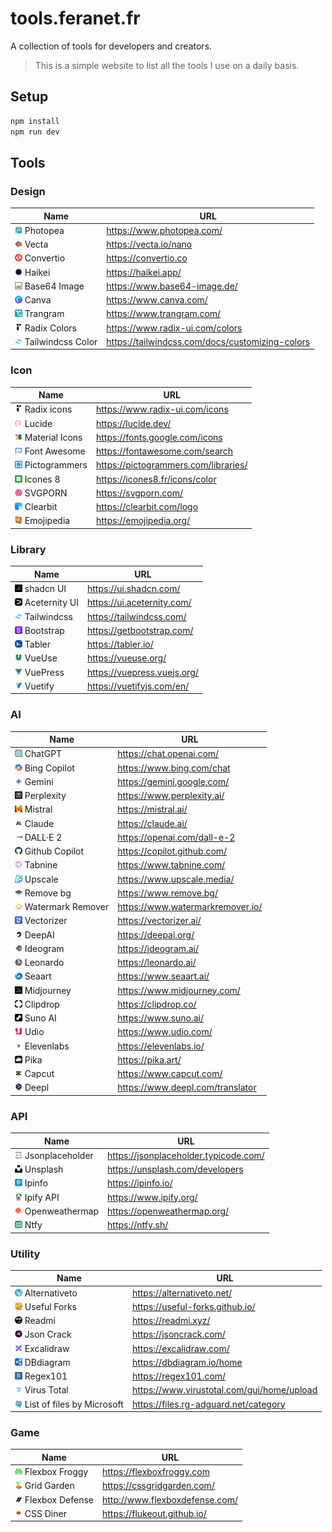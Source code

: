 # tools.feranet.fr

A collection of tools for developers and creators.

> This is a simple website to list all the tools I use on a daily basis.

## Setup

```bash
npm install
npm run dev
```

## Tools

### Design

| Name                                                                      | URL                                             |
| ------------------------------------------------------------------------- | ----------------------------------------------- |
| <img src="public/images/photopea.webp" width="12" /> Photopea             | https://www.photopea.com/                       |
| <img src="public/images/vecta.webp" width="12" /> Vecta                   | https://vecta.io/nano                           |
| <img src="public/images/convertio.webp" width="12" /> Convertio           | https://convertio.co                            |
| <img src="public/images/haikei.webp" width="12" /> Haikei                 | https://haikei.app/                             |
| <img src="public/images/base64.webp" width="12" /> Base64 Image           | https://www.base64-image.de/                    |
| <img src="public/images/canva.webp" width="12" /> Canva                   | https://www.canva.com/                          |
| <img src="public/images/trangram.webp" width="12" /> Trangram             | https://www.trangram.com/                       |
| <img src="public/images/radix.webp" width="12" /> Radix Colors            | https://www.radix-ui.com/colors                 |
| <img src="public/images/tailwindcss.webp" width="12" /> Tailwindcss Color | https://tailwindcss.com/docs/customizing-colors |

### Icon

| Name                                                                      | URL                                  |
| ------------------------------------------------------------------------- | ------------------------------------ |
| <img src="public/images/radix.webp" width="12" /> Radix icons             | https://www.radix-ui.com/icons       |
| <img src="public/images/lucide.webp" width="12" /> Lucide                 | https://lucide.dev/                  |
| <img src="public/images/material-icons.webp" width="12" /> Material Icons | https://fonts.google.com/icons       |
| <img src="public/images/font-awesome.webp" width="12" /> Font Awesome     | https://fontawesome.com/search       |
| <img src="public/images/pictogrammers.webp" width="12" /> Pictogrammers   | https://pictogrammers.com/libraries/ |
| <img src="public/images/icones8.webp" width="12" /> Icones 8              | https://icones8.fr/icons/color       |
| <img src="public/images/svgporn.webp" width="12" /> SVGPORN               | https://svgporn.com/                 |
| <img src="public/images/clearbit.webp" width="12" /> Clearbit             | https://clearbit.com/logo            |
| <img src="public/images/emojipedia.webp" width="12" /> Emojipedia         | https://emojipedia.org/              |

### Library

| Name                                                                    | URL                         |
| ----------------------------------------------------------------------- | --------------------------- |
| <img src="public/images/shadcn-ui.webp" width="12" /> shadcn UI         | https://ui.shadcn.com/      |
| <img src="public/images/aceternity-ui.webp" width="12" /> Aceternity UI | https://ui.aceternity.com/  |
| <img src="public/images/tailwindcss.webp" width="12" /> Tailwindcss     | https://tailwindcss.com/    |
| <img src="public/images/bootstrap.webp" width="12" /> Bootstrap         | https://getbootstrap.com/   |
| <img src="public/images/tabler.webp" width="12" /> Tabler               | https://tabler.io/          |
| <img src="public/images/vueuse.webp" width="12" /> VueUse               | https://vueuse.org/         |
| <img src="public/images/vuepress.webp" width="12" /> VuePress           | https://vuepress.vuejs.org/ |
| <img src="public/images/vuetify.webp" width="12" /> Vuetify             | https://vuetifyjs.com/en/   |

### AI

| Name                                                                            | URL                              |
| ------------------------------------------------------------------------------- | -------------------------------- |
| <img src="public/images/chatgpt.webp" width="12" /> ChatGPT                     | https://chat.openai.com/         |
| <img src="public/images/bing-copilot.webp" width="12" /> Bing Copilot           | https://www.bing.com/chat        |
| <img src="public/images/gemini.webp" width="12" /> Gemini                       | https://gemini.google.com/       |
| <img src="public/images/perplexity.webp" width="12" /> Perplexity               | https://www.perplexity.ai/       |
| <img src="public/images/mistral.webp" width="12" /> Mistral                     | https://mistral.ai/              |
| <img src="public/images/claude.webp" width="12" /> Claude                       | https://claude.ai/               |
| <img src="public/images/dalle2.webp" width="12" /> DALL·E 2                     | https://openai.com/dall-e-2      |
| <img src="public/images/github-copilot.webp" width="12" /> Github Copilot       | https://copilot.github.com/      |
| <img src="public/images/tabnine.webp" width="12" /> Tabnine                     | https://www.tabnine.com/         |
| <img src="public/images/upscale.webp" width="12" /> Upscale                     | https://www.upscale.media/       |
| <img src="public/images/remove-bg.webp" width="12" /> Remove bg                 | https://www.remove.bg/           |
| <img src="public/images/watermark-remover.webp" width="12" /> Watermark Remover | https://www.watermarkremover.io/ |
| <img src="public/images/vectorizer.webp" width="12" /> Vectorizer               | https://vectorizer.ai/           |
| <img src="public/images/deepai.webp" width="12" /> DeepAI                       | https://deepai.org/              |
| <img src="public/images/ideogram.webp" width="12" /> Ideogram                   | https://ideogram.ai/             |
| <img src="public/images/leonardo.webp" width="12" /> Leonardo                   | https://leonardo.ai/             |
| <img src="public/images/seaart.webp" width="12" /> Seaart                       | https://www.seaart.ai/           |
| <img src="public/images/midjourney.webp" width="12" /> Midjourney               | https://www.midjourney.com/      |
| <img src="public/images/clipdrop.webp" width="12" /> Clipdrop                   | https://clipdrop.co/             |
| <img src="public/images/suno-ai.webp" width="12" /> Suno AI                     | https://www.suno.ai/             |
| <img src="public/images/udio.webp" width="12" /> Udio                           | https://www.udio.com/            |
| <img src="public/images/elevenlabs.webp" width="12" /> Elevenlabs               | https://elevenlabs.io/           |
| <img src="public/images/pika.webp" width="12" /> Pika                           | https://pika.art/                |
| <img src="public/images/capcut.webp" width="12" /> Capcut                       | https://www.capcut.com/          |
| <img src="public/images/deepl.webp" width="12" /> Deepl                         | https://www.deepl.com/translator |

### API

| Name                                                                        | URL                                   |
| --------------------------------------------------------------------------- | ------------------------------------- |
| <img src="public/images/jsonplaceholder.webp" width="12" /> Jsonplaceholder | https://jsonplaceholder.typicode.com/ |
| <img src="public/images/unsplash.webp" width="12" /> Unsplash               | https://unsplash.com/developers       |
| <img src="public/images/ipinfo.webp" width="12" /> Ipinfo                   | https://ipinfo.io/                    |
| <img src="public/images/ipify.webp" width="12" /> Ipify API                 | https://www.ipify.org/                |
| <img src="public/images/openweathermap.webp" width="12" /> Openweathermap   | https://openweathermap.org/           |
| <img src="public/images/ntfy.webp" width="12" /> Ntfy                       | https://ntfy.sh/                      |

### Utility

| Name                                                                                          | URL                                        |
| --------------------------------------------------------------------------------------------- | ------------------------------------------ |
| <img src="public/images/alternativeto.webp" width="12" /> Alternativeto                       | https://alternativeto.net/                 |
| <img src="public/images/useful-forks.webp" width="12" /> Useful Forks                         | https://useful-forks.github.io/            |
| <img src="public/images/readmi.webp" width="12" /> Readmi                                     | https://readmi.xyz/                        |
| <img src="public/images/jsoncrack.webp" width="12" /> Json Crack                              | https://jsoncrack.com/                     |
| <img src="public/images/excalidraw.webp" width="12" /> Excalidraw                             | https://excalidraw.com/                    |
| <img src="public/images/dbdiagram.webp" width="12" /> DBdiagram                               | https://dbdiagram.io/home                  |
| <img src="public/images/regex101.webp" width="12" /> Regex101                                 | https://regex101.com/                      |
| <img src="public/images/virustotal.webp" width="12" /> Virus Total                            | https://www.virustotal.com/gui/home/upload |
| <img src="public/images/ListoffilesbyMicrosoft.webp" width="12" /> List of files by Microsoft | https://files.rg-adguard.net/category      |

### Game

| Name                                                                       | URL                            |
| -------------------------------------------------------------------------- | ------------------------------ |
| <img src="public/images/flexboxfroggy.webp" width="12" /> Flexbox Froggy   | https://flexboxfroggy.com      |
| <img src="public/images/gridgarden.webp" width="12" /> Grid Garden         | https://cssgridgarden.com/     |
| <img src="public/images/flexboxdefense.webp" width="12" /> Flexbox Defense | http://www.flexboxdefense.com/ |
| <img src="public/images/cssdiner.webp" width="12" /> CSS Diner             | https://flukeout.github.io/    |
